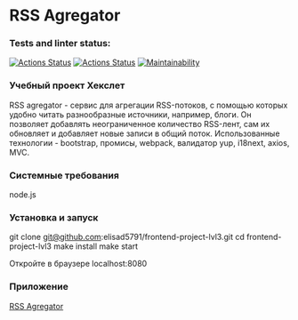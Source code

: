 # RSS Agregator

### Tests and linter status:
[![Actions Status](https://github.com/elisad5791/frontend-project-lvl3/workflows/hexlet-check/badge.svg)](https://github.com/elisad5791/frontend-project-lvl3/actions)
[![Actions Status](https://github.com/elisad5791/frontend-project-lvl3/actions/workflows/main.yml/badge.svg)](https://github.com/elisad5791/frontend-project-lvl3/actions//workflows/main.yml)
[![Maintainability](https://api.codeclimate.com/v1/badges/8a188255b93a2cf62428/maintainability)](https://codeclimate.com/github/elisad5791/frontend-project-lvl3/maintainability)

### Учебный проект Хекслет

RSS agregator - сервис для агрегации RSS-потоков, с помощью которых удобно читать разнообразные источники, например, блоги. Он позволяет добавлять неограниченное количество RSS-лент, сам их обновляет и добавляет новые записи в общий поток. Использованные технологии - bootstrap, промисы, webpack, валидатор yup, i18next, axios, MVC.

### Системные требования

  node.js

### Установка и запуск

  git clone git@github.com:elisad5791/frontend-project-lvl3.git
  cd frontend-project-lvl3
  make install
  make start

Откройте в браузере localhost:8080

### Приложение

[RSS Agregator](https://frontend-project-lvl3-liart-chi.vercel.app/)
